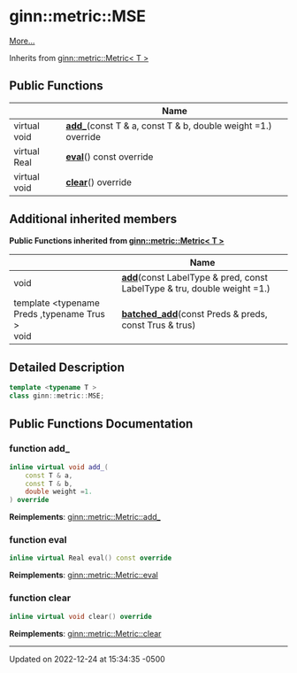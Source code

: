 # ginn::metric::MSE


 [More...](#detailed-description)

Inherits from [ginn::metric::Metric< T >](api/Classes/classginn_1_1metric_1_1_metric.md)

## Public Functions

<span class="api-table">

|                | Name           |
| -------------- | -------------- |
| virtual void | **[add_](api/Classes/classginn_1_1metric_1_1_m_s_e.md#function-add_)**(const T & a, const T & b, double weight =1.) override |
| virtual Real | **[eval](api/Classes/classginn_1_1metric_1_1_m_s_e.md#function-eval)**() const override |
| virtual void | **[clear](api/Classes/classginn_1_1metric_1_1_m_s_e.md#function-clear)**() override |


</span>

## Additional inherited members

</span>

**Public Functions inherited from [ginn::metric::Metric< T >](api/Classes/classginn_1_1metric_1_1_metric.md)**

<span class="api-table">

|                | Name           |
| -------------- | -------------- |
| void | **[add](api/Classes/classginn_1_1metric_1_1_metric.md#function-add)**(const LabelType & pred, const LabelType & tru, double weight =1.) |
| template <typename Preds ,typename Trus \> <br>void | **[batched_add](api/Classes/classginn_1_1metric_1_1_metric.md#function-batched_add)**(const Preds & preds, const Trus & trus) |


</span>


## Detailed Description

```cpp
template <typename T >
class ginn::metric::MSE;
```

## Public Functions Documentation

### function add_

```cpp
inline virtual void add_(
    const T & a,
    const T & b,
    double weight =1.
) override
```


**Reimplements**: [ginn::metric::Metric::add_](api/Classes/classginn_1_1metric_1_1_metric.md#function-add_)


### function eval

```cpp
inline virtual Real eval() const override
```


**Reimplements**: [ginn::metric::Metric::eval](api/Classes/classginn_1_1metric_1_1_metric.md#function-eval)


### function clear

```cpp
inline virtual void clear() override
```


**Reimplements**: [ginn::metric::Metric::clear](api/Classes/classginn_1_1metric_1_1_metric.md#function-clear)


-------------------------------

Updated on 2022-12-24 at 15:34:35 -0500